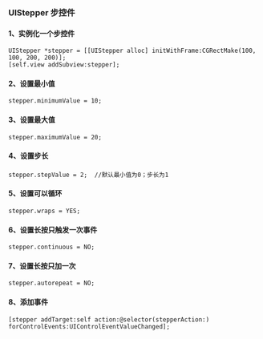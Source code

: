 ### UIStepper 步控件

#### 1、实例化一个步控件

```objc
UIStepper *stepper = [[UIStepper alloc] initWithFrame:CGRectMake(100, 100, 200, 200)];
[self.view addSubview:stepper];
```

#### 2、设置最小值

```objc
stepper.minimumValue = 10;
```
    
#### 3、设置最大值

```objc
stepper.maximumValue = 20;
```
    
#### 4、设置步长

```objc
stepper.stepValue = 2;	//默认最小值为0；步长为1
```
    
#### 5、设置可以循环

```objc
stepper.wraps = YES;
```
    
#### 6、设置长按只触发一次事件

```objc
stepper.continuous = NO;
```
    
#### 7、设置长按只加一次

```objc
stepper.autorepeat = NO;
```
    
#### 8、添加事件

```objc
[stepper addTarget:self action:@selector(stepperAction:) forControlEvents:UIControlEventValueChanged];
```
